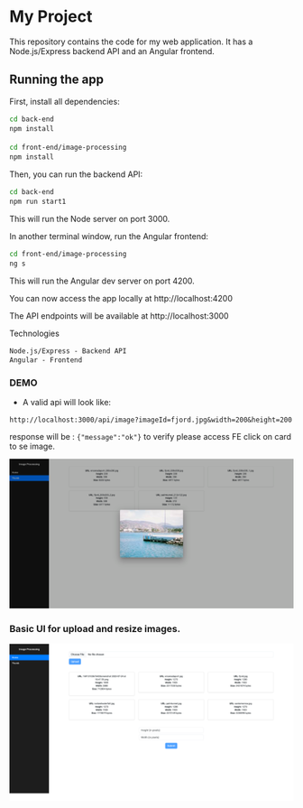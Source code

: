 # My Project
This repository contains the code for my web application. It has a Node.js/Express backend API and an Angular frontend.

## Running the app
First, install all dependencies:

```bash 
cd back-end
npm install

cd front-end/image-processing
npm install
```

Then, you can run the backend API:

```bash 
cd back-end
npm run start1
```

This will run the Node server on port 3000.

In another terminal window, run the Angular frontend:

```bash 
cd front-end/image-processing
ng s
```

This will run the Angular dev server on port 4200.

You can now access the app locally at http://localhost:4200

The API endpoints will be available at http://localhost:3000

Technologies
```agsl
Node.js/Express - Backend API
Angular - Frontend
```

### DEMO

- A valid api will look like: 
```agsl
http://localhost:3000/api/image?imageId=fjord.jpg&width=200&height=200
```
response will be : ```{"message":"ok"}``` to verify please access FE click on card to se image.

![img.png](img.png)

### Basic UI for upload and resize images.

![img_2.png](img_2.png)
